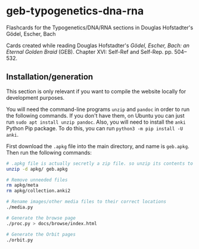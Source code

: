 # geb-typogenetics-dna-rna
Flashcards for the Typogenetics/DNA/RNA sections in Douglas Hofstadter's Gödel, Escher, Bach

Cards created while reading Douglas Hofstadter's _Gödel, Escher, Bach: an Eternal Golden Braid_ (GEB). Chapter XVI: Self-Ref and Self-Rep. pp. 504–532.

## Installation/generation

This section is only relevant if you want to compile the website locally for development purposes.

You will need the command-line programs `unzip` and `pandoc` in order to run the following commands.
If you don't have them, on Ubuntu you can just run `sudo apt install unzip pandoc`.
Also, you will need to install the `anki` Python Pip package. To do this,
you can run `python3 -m pip install -U anki`.

First download the `.apkg` file into the main directory, and name is `geb.apkg`. Then run the following commands:

```bash
# .apkg file is actually secretly a zip file. so unzip its contents to a directory called apkg/
unzip -d apkg/ geb.apkg

# Remove unneeded files
rm apkg/meta
rm apkg/collection.anki2

# Rename images/other media files to their correct locations
./media.py

# Generate the browse page
./proc.py > docs/browse/index.html

# Generate the Orbit pages
./orbit.py
```
